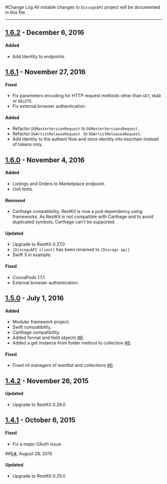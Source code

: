 #Change Log
All notable changes to `DiscogsAPI` project will be documented in this file.

--- 

## [1.6.2](https://github.com/maxep/DiscogsAPI/releases/tag/1.6.2) - December 6, 2016

#### Added
- Add Identity to endpoints.

## [1.6.1](https://github.com/maxep/DiscogsAPI/releases/tag/1.6.1) - November 27, 2016

#### Fixed
- Fix parameters encoding for HTTP request methods other than `GET`, `HEAD` or `DELETE`.
- Fix external browser authentication.

#### Added
- Refactor `DGMasterVersionRequest` to `DGMasterVersionsRequest`.
- Refactor `DGArtistReleaseRequest ` to `DGArtistReleasesRequest`.
- Add identity to the authent flow and store identity into keychain instead of tokens only.

## [1.6.0](https://github.com/maxep/DiscogsAPI/releases/tag/v1.6.0) - November 4, 2016

#### Added
- Listings and Orders to Marketplace endpoint.
- Unit tests.

#### Removed
- Carthage compatibility. RestKit is now a pod dependency using frameworks.
  As RestKit is not compatible with Carthage and to avoid duplicated symbols, Carthage can't be supported.

#### Updated
- Upgrade to RestKit 0.27.0
- `[DiscogsAPI client]` has been renamed to `[Discogs api]`.
- Swift 3 in example.

#### Fixed
- CocoaPods 1.1.1
- External browser authentication.

## [1.5.0](https://github.com/maxep/DiscogsAPI/releases/tag/v1.5.0) - July 1, 2016

#### Added
- Modular framework project.
- Swift compatibility.
- Carthage compatibility.
- Added format and field objects [#8](https://github.com/maxep/DiscogsAPI/pull/8).
- Added a get instance from folder method to collection [#8](https://github.com/maxep/DiscogsAPI/pull/8).

#### Fixed
- Fixed nil managers of wantlist and collections [#6](https://github.com/maxep/DiscogsAPI/pull/6).

## [1.4.2](https://github.com/maxep/DiscogsAPI/releases/tag/v1.4.2) - November 26, 2015

#### Updated
- Upgrade to RestKit 0.26.0

## [1.4.1](https://github.com/maxep/DiscogsAPI/releases/tag/v1.4.1) - October 6, 2015

#### Fixed
- Fix a major OAuth issue.

##~~[1.4](https://github.com/maxep/DiscogsAPI/releases/tag/v1.4)~~, August 28, 2015

#### Updated
- Upgrade to RestKit 0.25.0
